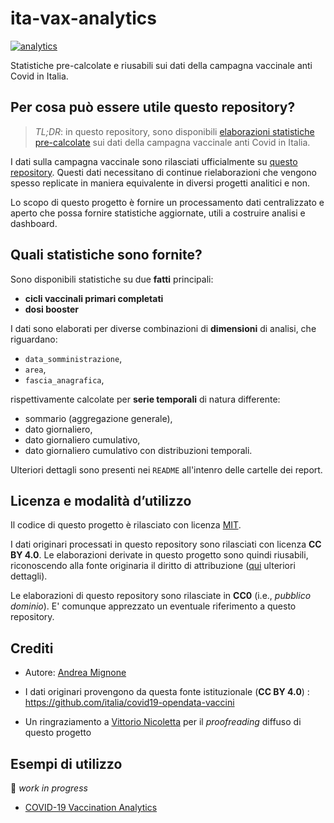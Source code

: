 # ita-vax-analytics

[![analytics](https://github.com/floatingpurr/ita-vax-analytics/actions/workflows/analytics.yml/badge.svg)](https://github.com/floatingpurr/ita-vax-analytics/actions/workflows/analytics.yml)

Statistiche pre-calcolate e riusabili sui dati della campagna vaccinale anti Covid in Italia.

## Per cosa può essere utile questo repository?

>_TL;DR_: in questo repository, sono disponibili [elaborazioni statistiche pre-calcolate](data/00_ciclo_primario_e_booster) sui dati della campagna vaccinale anti Covid in Italia.

I dati sulla campagna vaccinale sono rilasciati ufficialmente su [questo repository](https://github.com/italia/covid19-opendata-vaccini). Questi dati necessitano di continue rielaborazioni che vengono spesso replicate in maniera equivalente in diversi progetti analitici e non.

Lo scopo di questo progetto è fornire un processamento dati centralizzato e aperto che possa fornire statistiche aggiornate, utili a costruire analisi e dashboard.

## Quali statistiche sono fornite?

Sono disponibili statistiche su due **fatti** principali:

* **cicli vaccinali primari completati**
* **dosi booster**

I dati sono elaborati per diverse combinazioni di **dimensioni** di analisi, che riguardano:

* `data_somministrazione`,
* `area`,
* `fascia_anagrafica`,

rispettivamente calcolate per **serie temporali** di natura differente:

* sommario (aggregazione generale),
* dato giornaliero,
* dato giornaliero cumulativo,
* dato giornaliero cumulativo con distribuzioni temporali.

Ulteriori dettagli sono presenti nei `README` all'intenro delle cartelle dei report.

## Licenza e modalità d’utilizzo

Il codice di questo progetto è rilasciato con licenza [MIT](LICENSE).

I dati originari processati in questo repository sono rilasciati con licenza **CC BY 4.0**. Le elaborazioni derivate in questo progetto sono quindi riusabili, riconoscendo alla fonte originaria il diritto di attribuzione ([qui](https://github.com/italia/covid19-opendata-vaccini/blob/master/LICENSE.md) ulteriori dettagli).

Le elaborazioni di questo repository sono rilasciate in **CC0** (i.e., _pubblico dominio_). E' comunque apprezzato un eventuale riferimento a questo repository.

## Crediti

* Autore: [Andrea Mignone](https://twitter.com/i_m_andrea)

* I dati originari provengono da questa fonte istituzionale (**CC BY 4.0**) : <https://github.com/italia/covid19-opendata-vaccini>

* Un ringraziamento a [Vittorio Nicoletta](https://twitter.com/vi__enne) per il _proofreading_ diffuso di questo progetto

## Esempi di utilizzo

🚧 _work in progress_

* [COVID-19 Vaccination Analytics](https://observablehq.com/@floatingpurr/italian-vaccination-analytics)
